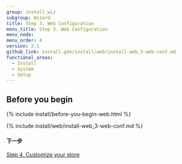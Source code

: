 ```yaml
---
group: install_wiz
subgroup: Wizard
title: Step 3. Web Configuration
menu_title: Step 3. Web Configuration
menu_node:
menu_order: 4
version: 2.1
github_link: install-gde/install/web/install-web_3-web-conf.md
functional_areas:
  - Install
  - System
  - Setup
---
```


## Before you begin
{% include install/before-you-begin-web.html %}

{% include install/web/install-web_3-web-conf.md %}

#### 下一步
<a href="{{ page.baseurl }}/install-gde/install/web/install-web_4-customize-store.html">Step 4. Customize your store</a>
